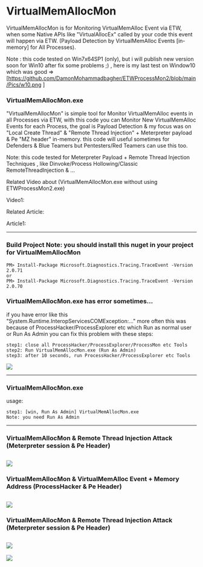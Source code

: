 # VirtualMemAllocMon
VirtualMemAllocMon is for Monitoring VirtualMemAlloc Event via ETW, when some Native APIs like "VirtualAllocEx" called by your code this event will happen via ETW. (Payload Detection by VirtualMemAlloc Events [in-memory] for All Processes).

Note : this code tested on Win7x64SP1 (only), but i will publish new version soon for Win10 after fix some problems ;) , here is my last test on Window10 which was good => [https://github.com/DamonMohammadbagher/ETWProcessMon2/blob/main/Pics/w10.png ]

### VirtualMemAllocMon.exe
"VirtualMemAllocMon" is simple tool for Monitor VirtualMemAlloc events in all Processes via ETW, with this code you can Monitor New VirtualMemAlloc Events for each Process, the goal is Payload Detection & my focus was on "Local Create Thread" & "Remote Thread Injection" + Meterpreter payload & Pe "MZ header" in-memory. this code will useful sometimes for Defenders & Blue Teamers but Pentesters/Red Teamers can use this too.

Note: this code tested for Meterpreter Payload + Remote Thread Injection Techniques , like Dinvoke/Process Hollowing/Classic RemoteThreadInjection & ... 

Related Video about (VirtualMemAllocMon.exe without using ETWProcessMon2.exe)

Video1:

Related Article:

Article1:

------

### Build Project Note: you should install this nuget in your project for VirtualMemAllocMon
            
    PM> Install-Package Microsoft.Diagnostics.Tracing.TraceEvent -Version 2.0.71           
    or
    PM> Install-Package Microsoft.Diagnostics.Tracing.TraceEvent -Version 2.0.70


### VirtualMemAllocMon.exe has error sometimes...
if you have error like this "System.Runtime.InteropServicesCOMException:..." more often this was because of ProcessHacker/ProcessExplorer etc which Run as normal user or Run As Admin you can fix this problem with these steps:

    step1: close all ProcessHacker/ProcessExplorer/ProcessMon etc Tools
    step2: Run VirtualMemAllocMon.exe (Run As Admin)
    step3: after 10 seconds, run ProcessHacker/ProcessExplorer etc Tools

   ![](https://github.com/DamonMohammadbagher/ETWProcessMon2/blob/main/VirtualMemAllocMon/Pics/err.png)

------

### VirtualMemAllocMon.exe

 usage:  
    
    step1: [win, Run As Admin] VirtualMemAllocMon.exe  
    Note: you need Run As Admin
 
    
----------
 ### VirtualMemAllocMon & Remote Thread Injection Attack (Meterpreter session & Pe Header)  
   ![](https://github.com/DamonMohammadbagher/ETWProcessMon2/blob/main/VirtualMemAllocMon/Pics/3.png)
   -------------
   
 ### VirtualMemAllocMon & VirtualMemAlloc Event + Memory Address (ProcessHacker & Pe Header) 
   ![](https://github.com/DamonMohammadbagher/ETWProcessMon2/blob/main/VirtualMemAllocMon/Pics/1.png)
   -------------
   
 ### VirtualMemAllocMon & Remote Thread Injection Attack (Meterpreter session & Pe Header) 
   ![](https://github.com/DamonMohammadbagher/ETWProcessMon2/blob/main/VirtualMemAllocMon/Pics/2.png)
   -------------



<p><a href="https://hits.seeyoufarm.com"><img src="https://hits.seeyoufarm.com/api/count/incr/badge.svg?url=https://github.com/DamonMohammadbagher/ETWProcessMon2/VirtualMemAllocMon"/></a></p>
